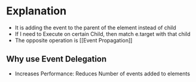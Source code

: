 # Explanation

- It is adding the event to the parent of the element instead of child
- If I need to Execute on certain Child, then match e.target with that child
- The opposite operation is [[Event Propagation]]

## Why use Event Delegation

- Increases Performance: Reduces Number of events added to elements
